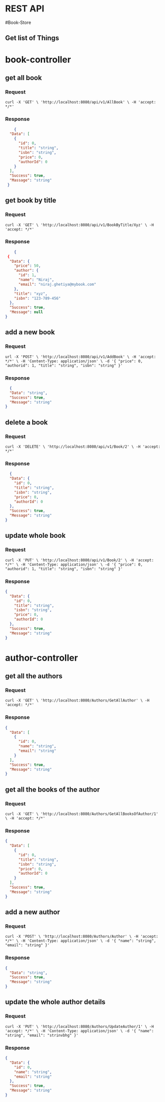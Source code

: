 

# REST API

#Book-Store

## Get list of Things

# book-controller
## get all book 
### Request

`curl -X 'GET' \
  'http://localhost:8080/api/v1/AllBook' \
  -H 'accept: */*'`

   

### Response
```json
    {
  "Data": [
    {
      "id": 0,
      "title": "string",
      "isbn": "string",
      "price": 0,
      "authorId": 0
    }
  ],
  "Success": true,
  "Massage": "string"
 }
```
##  get book by title
### Request

`curl -X 'GET' \
  'http://localhost:8080/api/v1/BookByTitle/Xyz' \
  -H 'accept: */*'`

   

### Response
```json
    {
 {
  "Data": {
    "price": 50,
    "author": {
      "id": 1,
      "name": "Niraj",
      "email": "niraj.ghetiya@mybook.com"
    },
    "title": "xyz",
    "isbn": "123-789-456"
  },
  "Success": true,
  "Message": null
}
```
## add a new book
### Request

`url -X 'POST' \
  'http://localhost:8080/api/v1/AddBook' \
  -H 'accept: */*' \
  -H 'Content-Type: application/json' \
  -d '{
  "price": 0,
  "authorid": 1,
  "title": "string",
  "isbn": "string"
}'`

   

### Response
```json
  {
  "Data": "string",
  "Success": true,
  "Message": "string"
}
```
## delete a book
### Request

`curl -X 'DELETE' \
  'http://localhost:8080/api/v1/Book/2' \
  -H 'accept: */*'`

   

### Response
```json
  {
  "Data": {
    "id": 0,
    "title": "string",
    "isbn": "string",
    "price": 0,
    "authorId": 0
  },
  "Success": true,
  "Message": "string"
}
```
## update whole book
### Request

`curl -X 'PUT' \
  'http://localhost:8080/api/v1/Book/2' \
  -H 'accept: */*' \
  -H 'Content-Type: application/json' \
  -d '{
  "price": 0,
  "authorid": 1,
  "title": "string",
  "isbn": "string"
}'`
### Response
```json
{
  "Data": {
    "id": 0,
    "title": "string",
    "isbn": "string",
    "price": 0,
    "authorId": 0
  },
  "Success": true,
  "Message": "string"
}
```
# author-controller
## get all the authors
### Request

`curl -X 'GET' \
  'http://localhost:8080/Authors/GetAllAuthor' \
  -H 'accept: */*'`
### Response
```json
{
  "Data": [
    {
      "id": 0,
      "name": "string",
      "email": "string"
    }
  ],
  "Success": true,
  "Message": "string"
}
```
## get all the books of the author
### Request

`curl -X 'GET' \
  'http://localhost:8080/Authors/GetAllBooksOfAuthor/1' \
  -H 'accept: */*'`
### Response
```json
{
  "Data": [
    {
      "id": 0,
      "title": "string",
      "isbn": "string",
      "price": 0,
      "authorId": 0
    }
  ],
  "Success": true,
  "Message": "string"
}
```
## add a new author
### Request

`curl -X 'POST' \
  'http://localhost:8080/Authors/Author' \
  -H 'accept: */*' \
  -H 'Content-Type: application/json' \
  -d '{
  "name": "string",
  "email": "string"
}'`
### Response
```json
{
  "Data": "string",
  "Success": true,
  "Message": "string"
}
```
## update the whole author details
### Request

`curl -X 'PUT' \
  'http://localhost:8080/Authors/UpdateAuthor/1' \
  -H 'accept: */*' \
  -H 'Content-Type: application/json' \
  -d '{
  "name": "string",
  "email": "strinvbhg"
}'`
### Response
```json
{
  "Data": {
    "id": 0,
    "name": "string",
    "email": "string"
  },
  "Success": true,
  "Message": "string"
}
```
